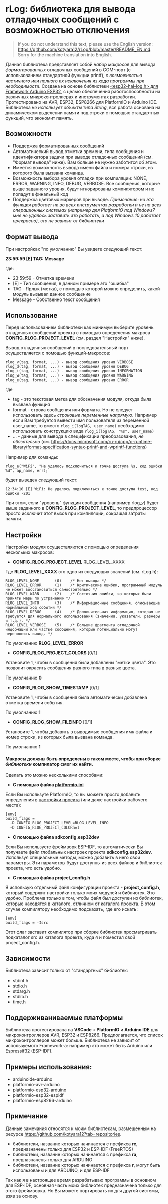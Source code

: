 ﻿# rLog: библиотека для вывода отладочных сообщений с возможностью отключения

> If you do not understand this text, please use the English version: <br/>https://github.com/kotyara12/rLog/blob/master/README_EN.md. <br/>Sorry for the machine translation into English.

Данная библиотека представляет собой _набор макросов_ для вывода _форматированных_ отладочных сообщений в COM-порт (с использованием стандартной функции printf), _с возможностью частичного или полного их исключения из кода программы при необходимости_. Создана на основе библиотеки [<esp32-hal-log.h> для Framework Arduino ESP32](https://github.com/espressif/arduino-esp32/blob/master/cores/esp32/esp32-hal-log.h), с целью обеспечения работоспособности на различных микроконтроллерах и инструментах разработки. Протестировано на AVR, ESP32, ESP8266 для PlatformIO и Arduino IDE. Библиотека _не использует объекты типа String_, вся работа основана на динамическом выделении памяти под строки с помощью стандартных функций, что экономит память.

## Возможности
* Поддержка [форматированных сообщений](https://docs.microsoft.com/ru-ru/cpp/c-runtime-library/format-specification-syntax-printf-and-wprintf-functions?view=msvc-160)
* Автоматический вывод отметки времени, типа сообщения и идентификатора задачи при выводе отладочных сообщений (см. "Формат вывода" ниже). Вам больше не нужно заботится об этом.
* Имеется возможность вывода имени файла и номера строки, из которого была вызвана команда.
* Возможность выбора уровня отладки при компиляции: NONE, ERROR, WARNING, INFO, DEBUG, VERBOSE. Все сообщения, которые выше заданного уровня, будут игнорированы компилятором и не попадут в финальный код
* Поддержка цветовых маркеров при выводе. _Примечание: но эта функция работает не во всех инструментах разработки и не на всех операционных системах (например для PlatformIO под Windows7 мне не удалось заставить это работать, а под Windows 10 работает прекрасно), это не зависит от библиотеки_

## Формат вывода
При настройках "по умолчанию" Вы увидете следующий текст:

**23:59:59 [E] TAG: Message**

где:

* 23:59:59 - Отметка времени
* [E] - Тип сообщения, в данном примере это "ошибка"
* TAG - Ярлык (метка), с помощью которой можно определить, какой модуль вызывал данное сообщение
* Message - Собственно текст сообщения

## Использование
Перед использованием библиотеки как минимум выберите уровень отладочных сообщений проекта с помощью определения макроса **CONFIG_RLOG_PROJECT_LEVEL** (см. раздел "Настройки" ниже).

Вывод отладочных сообщений в последовательный порт осуществляется с помощью функций-макросов:

```
rlog_v(tag, format, ...) - вывод сообщения уровня VERBOSE
rlog_d(tag, format, ...) - вывод сообщения уровня DEBUG
rlog_i(tag, format, ...) - вывод сообщения уровня INFORMATION
rlog_w(tag, format, ...) - вывод сообщения уровня WARNING
rlog_e(tag, format, ...) - вывод сообщения уровня ERROR
```

где 

* tag - это текстовая метка для обозначения модуля, откуда была вызвана функция
* format - строка сообщения или формата. Но не следует использовать здесь _строковые переменные напрямую_. Например если Вам требуется вывести имя пользователя из переменной user_name, то вместо `rlog_i(logTAG, user_name)` необходимо использовать конструкцию вида `rlog_i(logTAG, "%s", user_name)`
* ... - данные для вывода в спецификации преобразования, _не обязательно_ (см. https://docs.microsoft.com/ru-ru/cpp/c-runtime-library/format-specification-syntax-printf-and-wprintf-functions)

Например для команды:

```
rlog_e("WiFi", "Не удалось подключиться к точке доступа %s, код ошибки %d", ap_name, err);
```

будет выведен следующий текст:

```
12:34:10 [E] WiFi: Не удалось подключиться к точке доступа test, код ошибки -201
```

При этом, если "уровень" функции сообщения (например rlog_v) будет выше заданного в **CONFIG_RLOG_PROJECT_LEVEL**, то предпроцессор просто исключит этот вызов при компиляции, сокращая затраты памяти. 

## Настройки
Настройки модуля осуществляются с помощью определения нескольких макросов:

* **CONFIG_RLOG_PROJECT_LEVEL** RLOG_LEVEL_XXXX

Где **RLOG_LEVEL_XXXX** это одно из следующих значений (см. rLog.h):

```
RLOG_LEVEL_NONE       (0)    /* Нет вывода */
RLOG_LEVEL_ERROR      (1)    /* Критические ошибки, программный модуль не может восстановиться самостоятельно */
RLOG_LEVEL_WARN       (2)    /* Состояния ошибки, из которых были приняты меры по устранению */
RLOG_LEVEL_INFO       (3)    /* Информационные сообщения, описывающие нормальный ход событий */
RLOG_LEVEL_DEBUG      (4)    /* Дополнительная информация, которая не требуется для нормального использования (значения, указатели, размеры и т.д.). */
RLOG_LEVEL_VERBOSE    (5)    /* Большие фрагменты отладочной информации или частые сообщения, которые потенциально могут переполнить вывод. */
```

По умолчанию **RLOG_LEVEL_ERROR**

* **CONFIG_RLOG_PROJECT_COLORS** [0/1]

Установите 1, чтобы в сообщения были добавлены "метки цвета". Это позволит окрасить сообщения разного типа в разные цвета.

По умолчанию **0**

* **CONFIG_RLOG_SHOW_TIMESTAMP** [0/1]

Установите 1, чтобы в сообщения была автоматически добавлена отметка времени события.

По умолчанию **1**

* **CONFIG_RLOG_SHOW_FILEINFO** [0/1]

Установите 1, чтобы добавить в выводимые сообщения имя файла и номер строки, из которых была вызвана команда.

По умолчанию **1**

#### Макросы должны быть определены в таком месте, чтобы при сборке _библиотеки_ компилатор смог их найти. 

Сделать это можно несколькими способами:

* **С помощью файла [platformio.ini](https://docs.platformio.org/page/projectconf.html)**

Если Вы используте PlatformIO, то вы можете просто добавить определения в [настройки проекта](https://docs.platformio.org/en/latest/projectconf/section_env_build.html#build-flags) (или даже настройки рабочего места):

```
[env]
build_flags = 
  -D CONFIG_RLOG_PROJECT_LEVEL=RLOG_LEVEL_INFO
  -D CONFIG_RLOG_PROJECT_COLORS=1
```

* **С помощью файла sdkconfig.esp32dev**

Если Вы используете фреймворк ESP-IDF, то автоматически Вы получаете файл глобальных настроек проекта **sdkconfig.esp32dev**. Используя специальные методы, можно добавить в него свои параметры. Эти параметры будут доступны из всех файлов и библиотек проекта, что есть удобно.

* **С помощью файла project_config.h**

Я использую отдельный файл конфигурации проекта - **project_config.h**, который содержит настройки только моих модулей и библиотек. Это удобно. Проблема только в том, чтобы файл был доступен из библиотек, которые находятся в каталоге, отличном от каталога проекта. В этом случае компилятору необходимо подсказать, где его искать:

```
[env]
build_flags = -Isrc 
```	

Этот флаг заставит компилятор при сборке библиотек просматривать подкаталог src из каталога проекта, куда я и поместил свой project_config.h.

## Зависимости
Библиотека зависит только от "стандартных" библиотек:
* stdint.h
* stdio.h
* stdarg.h
* stdlib.h
* time.h

## Поддерживаниваемые платформы
Библиотека протестирована на **VSCode + PlatformIO** и **Arduino IDE** для микроконтроллеров AVR, ESP32 и ESP8266. Предполагается, что список микроконтроллеров может больше. Библиотека не зависит от используемого Framework-а: например это может быть Arduino или Espressif32 (ESP-IDF).

## Примеры использования:
* arduinoide-arduino
* platformio-avr-arduino
* platformio-esp32-arduino
* platformio-esp32-espidf
* platformio-esp8266-arduino

## Примечание
Данные замечания относятся к моим библиотекам, размещенным на ресурсе https://github.com/kotyara12?tab=repositories.

- библиотеки, название которых начинается с префикса **re**, предназначены только для ESP32 и ESP-IDF (FreeRTOS)
- библиотеки, название которых начинается с префикса **ra**, предназначены только для ARDUINO
- библиотеки, название которых начинается с префикса **r**, могут быть использованы и для ARDUINO, и для ESP-IDF

Так как я в настроящее время разрабатываю программы в основном для ESP-IDF, основная часть моих библиотек предназначена только для этого фреймворка. Но Вы можете портировать их для другой системы, взяв за основу.
